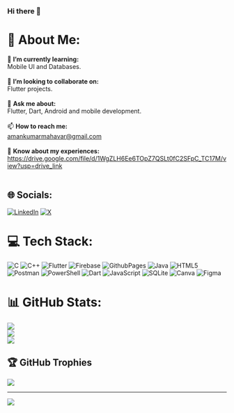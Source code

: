 ### Hi there 👋
# 💫 About Me: 

🌱 **I’m currently learning:**<br> Mobile UI and Databases. <br><br>
    👯 **I’m looking to collaborate on:**<br> Flutter projects.<br><br>
    💬 **Ask me about:**<br> Flutter, Dart, Android and mobile development.<br><br>
    📫 **How to reach me:**<br> amankumarmahavar@gmail.com<br><br>
    📄 **Know about my experiences:**<br> https://drive.google.com/file/d/1WgZLH6Ee6TOpZ7QSLt0fC2SFpC_TC17M/view?usp=drive_link<br><br>

## 🌐 Socials:
[![LinkedIn](https://img.shields.io/badge/LinkedIn-%230077B5.svg?logo=linkedin&logoColor=white)](https://linkedin.com/in/aman-mahavar) [![X](https://img.shields.io/badge/X-black.svg?logo=X&logoColor=white)](https://x.com/amanmahavar1310) 

# 💻 Tech Stack:
![C](https://img.shields.io/badge/c-%2300599C.svg?style=for-the-badge&logo=c&logoColor=white) ![C++](https://img.shields.io/badge/c++-%2300599C.svg?style=for-the-badge&logo=c%2B%2B&logoColor=white) ![Flutter](https://img.shields.io/badge/Flutter-%2302569B.svg?style=for-the-badge&logo=Flutter&logoColor=white) ![Firebase](https://img.shields.io/badge/firebase-%23039BE5.svg?style=for-the-badge&logo=firebase) ![GithubPages](https://img.shields.io/badge/github%20pages-121013?style=for-the-badge&logo=github&logoColor=white) ![Java](https://img.shields.io/badge/java-%23ED8B00.svg?style=for-the-badge&logo=openjdk&logoColor=white) ![HTML5](https://img.shields.io/badge/html5-%23E34F26.svg?style=for-the-badge&logo=html5&logoColor=white) ![Postman](https://img.shields.io/badge/Postman-FF6C37?style=for-the-badge&logo=postman&logoColor=white) ![PowerShell](https://img.shields.io/badge/PowerShell-%235391FE.svg?style=for-the-badge&logo=powershell&logoColor=white) ![Dart](https://img.shields.io/badge/dart-%230175C2.svg?style=for-the-badge&logo=dart&logoColor=white) ![JavaScript](https://img.shields.io/badge/javascript-%23323330.svg?style=for-the-badge&logo=javascript&logoColor=%23F7DF1E) ![SQLite](https://img.shields.io/badge/sqlite-%2307405e.svg?style=for-the-badge&logo=sqlite&logoColor=white) ![Canva](https://img.shields.io/badge/Canva-%2300C4CC.svg?style=for-the-badge&logo=Canva&logoColor=white) ![Figma](https://img.shields.io/badge/figma-%23F24E1E.svg?style=for-the-badge&logo=figma&logoColor=white)
# 📊 GitHub Stats:
![](https://github-readme-stats.vercel.app/api?username=amankumarmahavar&theme=dark&hide_border=false&include_all_commits=false&count_private=false)<br/>
![](https://github-readme-streak-stats.herokuapp.com/?user=amankumarmahavar&theme=dark&hide_border=false)<br/>
![](https://github-readme-stats.vercel.app/api/top-langs/?username=amankumarmahavar&theme=dark&hide_border=false&include_all_commits=false&count_private=false&layout=compact)

## 🏆 GitHub Trophies
![](https://github-profile-trophy.vercel.app/?username=amankumarmahavar&theme=radical&no-frame=false&no-bg=true&margin-w=4)

---
[![](https://visitcount.itsvg.in/api?id=amankumarmahavar&icon=0&color=0)](https://visitcount.itsvg.in)

<!-- Proudly created with GPRM ( https://gprm.itsvg.in ) -->
